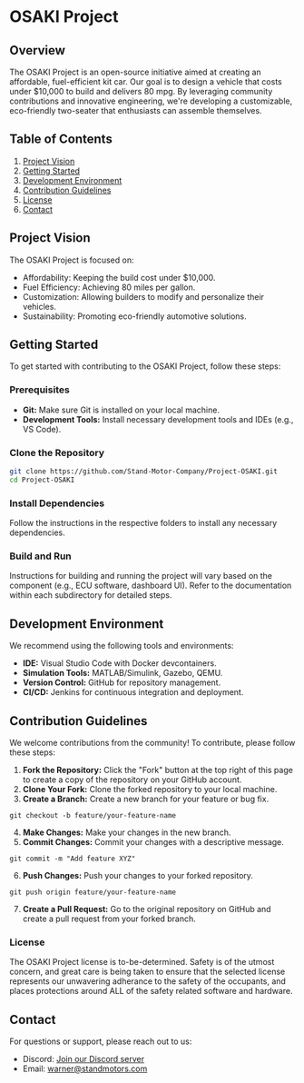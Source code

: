 # OSAKI Project

## Overview
The OSAKI Project is an open-source initiative aimed at creating an affordable, fuel-efficient kit car. Our goal is to design a vehicle that costs under $10,000 to build and delivers 80 mpg. By leveraging community contributions and innovative engineering, we're developing a customizable, eco-friendly two-seater that enthusiasts can assemble themselves.

## Table of Contents
1. [Project Vision](#project-vision)
2. [Getting Started](#getting-started)
3. [Development Environment](#development-environment)
4. [Contribution Guidelines](#contribution-guidelines)
5. [License](#license)
6. [Contact](#contact)

## Project Vision
The OSAKI Project is focused on:
- Affordability: Keeping the build cost under $10,000.
- Fuel Efficiency: Achieving 80 miles per gallon.
- Customization: Allowing builders to modify and personalize their vehicles.
- Sustainability: Promoting eco-friendly automotive solutions.

## Getting Started
To get started with contributing to the OSAKI Project, follow these steps:

### Prerequisites
- **Git:** Make sure Git is installed on your local machine.
- **Development Tools:** Install necessary development tools and IDEs (e.g., VS Code).

### Clone the Repository
```bash
git clone https://github.com/Stand-Motor-Company/Project-OSAKI.git
cd Project-OSAKI
```

### Install Dependencies
Follow the instructions in the respective folders to install any necessary dependencies.

### Build and Run
Instructions for building and running the project will vary based on the component (e.g., ECU software, dashboard UI). Refer to the documentation within each subdirectory for detailed steps.

## Development Environment
We recommend using the following tools and environments:

- **IDE:** Visual Studio Code with Docker devcontainers.
- **Simulation Tools:** MATLAB/Simulink, Gazebo, QEMU.
- **Version Control:** GitHub for repository management.
- **CI/CD:** Jenkins for continuous integration and deployment.

## Contribution Guidelines
We welcome contributions from the community! To contribute, please follow these steps:

1. **Fork the Repository:** Click the "Fork" button at the top right of this page to create a copy of the repository on your GitHub account.
2. **Clone Your Fork:** Clone the forked repository to your local machine.
3. **Create a Branch:** Create a new branch for your feature or bug fix.
```
git checkout -b feature/your-feature-name
```
4. **Make Changes:** Make your changes in the new branch.
5. **Commit Changes:** Commit your changes with a descriptive message.
```
git commit -m "Add feature XYZ"
```
6. **Push Changes:** Push your changes to your forked repository.
```
git push origin feature/your-feature-name
```
7. **Create a Pull Request:** Go to the original repository on GitHub and create a pull request from your forked branch.

### License
The OSAKI Project license is to-be-determined. Safety is of the utmost concern, and great care is being taken to ensure that the selected license represents our unwavering adherance to the safety of the occupants, and places protections around ALL of the safety related software and hardware.

## Contact
For questions or support, please reach out to us:

- Discord: [Join our Discord server](https://discord.gg/27zrqrPj)
- Email: [warner@standmotors.com](warner@standmotors.com)
